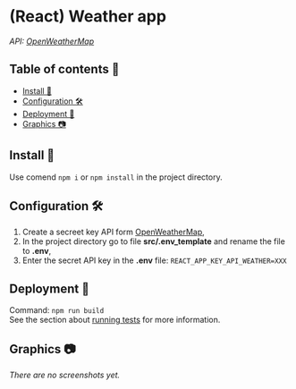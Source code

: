 # (React) Weather app

_API: [OpenWeatherMap](https://openweathermap.org/)_

## Table of contents 📖

-   [Install 🧰](#install-)
-   [Configuration 🛠️](#configuration-%EF%B8%8F)
-   [Deployment 🔨](#deployment-)
-   [Graphics 📷](#graphics-)

## Install 🧰

Use comend `npm i` or `npm install` in the project directory.

## Configuration 🛠️

1. Create a secreet key API form [OpenWeatherMap](https://openweathermap.org/),
2. In the project directory go to file **src/.env_template** and rename the file to **.env**,
3. Enter the secret API key in the **.env** file: `REACT_APP_KEY_API_WEATHER=XXX`

## Deployment 🔨

Command: `npm run build`  
See the section about [running tests](https://facebook.github.io/create-react-app/docs/running-tests) for more information.

## Graphics 📷

_There are no screenshots yet._
